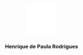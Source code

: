 <div align="center">
	<br>
	<a href="https://github.com/bidwolf/css-in-readme-like-wat/blob/main/header.svg">
		<img src="header.svg" width="100"alt="Click to see the source">
	</a>
	<h3>Henrique de Paula Rodrigues</h3>
	<br>
</div>
